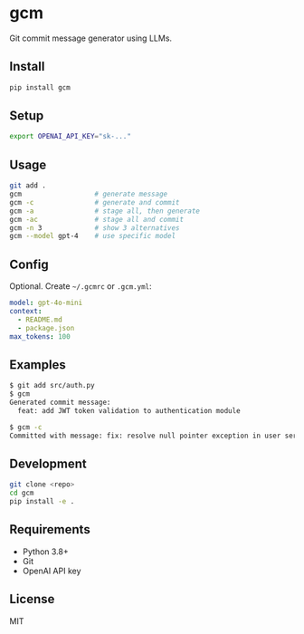# gcm

Git commit message generator using LLMs.

## Install

```bash
pip install gcm
```

## Setup

```bash
export OPENAI_API_KEY="sk-..."
```

## Usage

```bash
git add .
gcm                  # generate message
gcm -c               # generate and commit
gcm -a               # stage all, then generate
gcm -ac              # stage all and commit
gcm -n 3             # show 3 alternatives
gcm --model gpt-4    # use specific model
```

## Config

Optional. Create `~/.gcmrc` or `.gcm.yml`:

```yaml
model: gpt-4o-mini
context:
  - README.md
  - package.json
max_tokens: 100
```

## Examples

```bash
$ git add src/auth.py
$ gcm
Generated commit message:
  feat: add JWT token validation to authentication module

$ gcm -c
Committed with message: fix: resolve null pointer exception in user service
```

## Development

```bash
git clone <repo>
cd gcm
pip install -e .
```

## Requirements

- Python 3.8+
- Git
- OpenAI API key

## License

MIT
